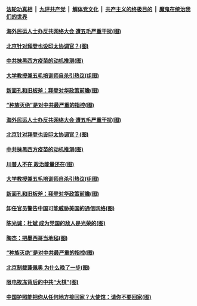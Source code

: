 ####  [法轮功真相](../../../../basic/blob/master/README.md?t=01221731) &nbsp;|&nbsp; [九评共产党](../../../../9ping.md/blob/master/README.md?t=01221731) &nbsp;|&nbsp; [解体党文化](../../../../jtdwh.md/blob/master/README.md?t=01221731)  &nbsp;|&nbsp; [共产主义的终极目的](../../../../gczydzjmd.md/blob/master/README.md?t=01221731) &nbsp;|&nbsp; [魔鬼在统治我们的世界](../../../../mgztzwmdsj.md/blob/master/README.md?t=01221731) 

#### [海外民运人士办反共网络大会 遭五毛严重干扰(图)](../pages/p4/959933.md?t=01221731) 

#### [北京针对拜登也设印太协调官？(图)](../pages/p4/959919.md?t=01221731) 

#### [中共抹黑西方疫苗的动机推测(图)](../pages/p4/959921.md?t=01221731) 

#### [大学教授兼五毛培训师自杀引热议(组图)](../pages/p4/959911.md?t=01221731) 

#### [新面孔和旧板斧：拜登对华政策前瞻(图)](../pages/p4/959905.md?t=01221731) 

#### [“种族灭绝”是对中共最严重的指控(图)](../pages/p4/959823.md?t=01221731) 


#### [海外民运人士办反共网络大会 遭五毛严重干扰(图)](../pages/p4/959933.md?t=01221731) 


#### [北京针对拜登也设印太协调官？(图)](../pages/p4/959919.md?t=01221731) 

#### [中共抹黑西方疫苗的动机推测(图)](../pages/p4/959921.md?t=01221731) 

#### [川普人不在 政治能量还在(图)](../pages/p4/959931.md?t=01221731) 

#### [大学教授兼五毛培训师自杀引热议(组图)](../pages/p4/959911.md?t=01221731) 

#### [新面孔和旧板斧：拜登对华政策前瞻(图)](../pages/p4/959905.md?t=01221731) 



#### [卸任官员警告中国可能威胁美国的通信网络(图)](../pages/p4/959845.md?t=01221731) 

#### [陈光诚：杜斌 成为党国的敌人是光荣的(图)](../pages/p4/959830.md?t=01221731) 

#### [陶杰：把墨西哥当地毡(图)](../pages/p4/959827.md?t=01221731) 

#### [“种族灭绝”是对中共最严重的指控(图)](../pages/p4/959823.md?t=01221731) 

#### [北京制裁蓬佩奥 为什么晚了一步(图)](../pages/p4/959820.md?t=01221731) 




#### [限电挨冻背后的中共“大棋”(图)](../pages/p4/959663.md?t=01221731) 

#### [中国护照能把你从任何地方接回家？大使馆：请你不要回家(图)](../pages/p4/959674.md?t=01221731) 

